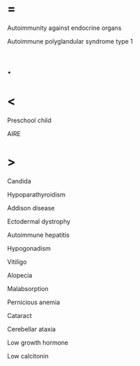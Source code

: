 # =

Autoimmunity against endocrine organs

Autoimmune polyglandular syndrome type 1

# .

# <

Preschool child

AIRE

# >

Candida

Hypoparathyroidism

Addison disease

Ectodermal dystrophy

Autoimmune hepatitis

Hypogonadism

Vitiligo

Alopecia

Malabsorption

Pernicious anemia

Cataract

Cerebellar ataxia

Low growth hormone

Low calcitonin
